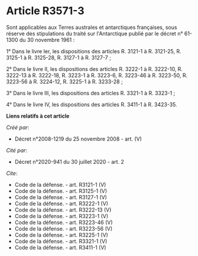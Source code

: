 # Article R3571-3

Sont applicables aux Terres australes et antarctiques françaises, sous réserve des stipulations du traité sur l'Antarctique
publié par le décret n° 61-1300 du 30 novembre 1961 : 

1° Dans le livre Ier, les dispositions des articles R. 3121-1 à R. 3121-25, R. 3125-1 à R. 3125-28, R. 3127-1 à R. 3127-7 ; 

2° Dans le livre II, les dispositions des articles R. 3222-1 à R. 3222-10, R. 3222-13 à R. 3222-18, R. 3223-1 à R. 3223-6, R.
3223-46 à R. 3223-50, R. 3223-56 à R. 3224-12, R. 3225-1 à R. 3233-28 ; 

3° Dans le livre III, les dispositions des articles R. 3321-1 à R. 3323-1 ; 

4° Dans le livre IV, les dispositions des articles R. 3411-1 à R. 3423-35.

**Liens relatifs à cet article**

_Créé par_:

  - Décret n°2008-1219 du 25 novembre 2008 - art. (V)

_Cité par_:

  - Décret n°2020-941 du 30 juillet 2020 - art. 2

_Cite_:

  - Code de la défense. - art. R3121-1 (V)
  - Code de la défense. - art. R3125-1 (V)
  - Code de la défense. - art. R3127-1 (V)
  - Code de la défense. - art. R3222-1 (V)
  - Code de la défense. - art. R3222-13 (V)
  - Code de la défense. - art. R3223-1 (V)
  - Code de la défense. - art. R3223-46 (V)
  - Code de la défense. - art. R3223-56 (V)
  - Code de la défense. - art. R3225-1 (V)
  - Code de la défense. - art. R3321-1 (V)
  - Code de la défense. - art. R3411-1 (V)
